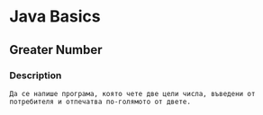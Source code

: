 # Java Basics

## Greater Number

### Description
    Да се напише програма, която чете две цели числа, въведени от потребителя и отпечатва по-голямото от двете.